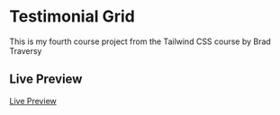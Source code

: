 # Testimonial Grid

This is my fourth course project from the Tailwind CSS course by Brad Traversy

## Live Preview

[Live Preview](https://testimonial-grid-hassancodess.netlify.app/)
